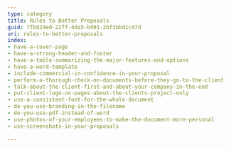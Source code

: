 ```yaml
---
type: category
title: Rules to Better Proposals
guid: 7fb824ed-22ff-4da5-bd91-2bf3bbd1c47d
uri: rules-to-better-proposals
index:
- have-a-cover-page
- have-a-strong-header-and-footer
- have-a-table-summarizing-the-major-features-and-options
- have-a-word-template
- include-commercial-in-confidence-in-your-proposal
- perform-a-thorough-check-on-documents-before-they-go-to-the-client
- talk-about-the-client-first-and-about-your-company-in-the-end
- put-client-logo-on-pages-about-the-clients-project-only
- use-a-consistent-font-for-the-whole-document
- do-you-use-branding-in-the-filename
- do-you-use-pdf-instead-of-word
- use-photos-of-your-employees-to-make-the-document-more-personal
- use-screenshots-in-your-proposals

---
```

<p>​​​<br></p>


